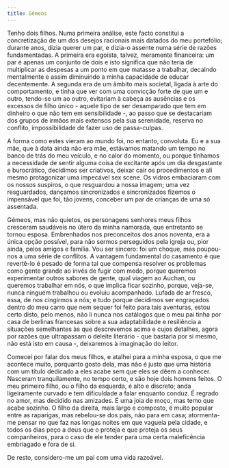 ```yaml
---
title: Gémeos
---
```


Tenho dois filhos. Numa primeira análise, este facto constitui a concretização de um dos desejos racionais mais datados do meu portefólio; durante anos, dizia querer um par, e dizia-o assente numa série de razões fundamentadas. A primeira era egoísta, talvez, meramente financeira: um par é apenas um conjunto de dois e isto significa que não teria de multiplicar as despesas a um ponto em que matasse a trabalhar, decaindo mentalmente e assim diminuindo a minha capacidade de educar decentemente. A segunda era de um âmbito mais societal, ligada à arte do comportamento, e tinha que ver com uma convicção forte de que um e outro, tendo-se um ao outro, evitariam à cabeça as ausências e os excessos de filho único - aquele tipo de ser desamparado que tem em dinheiro o que não tem em sensibilidade -, ao passo que se destacariam dos grupos de irmãos mais extensos pela sua serenidade, reserva no conflito, impossibilidade de fazer uso de passa-culpas.

A forma como estes vieram ao mundo foi, no entanto, convoluta. Eu e a sua mãe, que à data ainda não era mãe, estávamos matando um tempo no banco de trás do meu veículo, e no calor do momento, ou porque tínhamos a necessidade de sentir alguma coisa de excitante após um dia desgastante e burocrático, decidimos ser criativos, deixar cair os procedimentos e ali mesmo protagonizar uma impecável sex scene. Os vidros embaciaram com os nossos suspiros, o que resguardou a nossa imagem; uma vez resguardados, dançamos sincronizados e sincronizados fizemos o impensável que foi, tão jovens, conceber um par de crianças de uma só assentada.

Gémeos, mas não quietos, os personagens senhores meus filhos cresceram saudáveis no útero da minha namorada, que entretanto se tornou esposa. Embrenhados nos preconceitos dos anos noventa, era a única opção possível, para não sermos perseguidos pela igreja ou, pior ainda, pelos amigos e família. Vou ser sincero: foi um choque, mas poupou-nos a uma série de conflitos. A vantagem fundamental do casamento é que revertê-lo é pesado de forma tal que compensa resolver os problemas como gente grande ao invés de fugir com medo, porque queremos experimentar outros sabores de gente, qual viagem ao Auchan, ou queremos trabalhar em nós, o que implica ficar sozinho, porque, veja-se, nunca ninguém trabalhou ou evoluiu acompanhado. Lufada de ar fresco, essa, de nos cingirmos a nós; e tudo porque decidimos ser engraçados dentro do meu carro que nem sequer foi feito para tais aventuras, estou certo disto, pelo menos, não li nunca nos catálogos que o meu pai tinha por casa de berlinas francesas sobre a sua adaptabilidade e resiliência a situações semelhantes às que descrevemos acima e cujos detalhes, agora por razões que ultrapassam o deleite literário - que bastaria por si mesmo, não está isto em causa -, deixaremos à imaginação do leitor.

Comecei por falar dos meus filhos, e atalhei para a minha esposa, o que me acontece muito, porquanto gosto dela, mas não é justo que uma história com um título dedicado a eles acabe sem que eles se dêem a conhecer. Nasceram tranquilamente, no tempo certo, e são hoje dois homens feitos. O meu primeiro filho, ou o filho da esquerda, é alto e discreto; anda ligeiramente curvado e tem dificuldade a falar enquanto conduz. É regrado no amor, mas decidido nas amizades. É uma joia de moço, mas temo que acabe sozinho. O filho da direita, mais largo e composto, é muito popular entre as raparigas, mas rebelou-se dos pais, não para em casa; atormenta-me pensar no que faz nas longas noites em que vagueia pela cidade, e todos os dias peço a deus que o proteja e que proteja os seus companheiros, para o caso de ele tender para uma certa maleficência embriagado e fora de si.

De resto, considero-me um pai com uma vida razoável.
